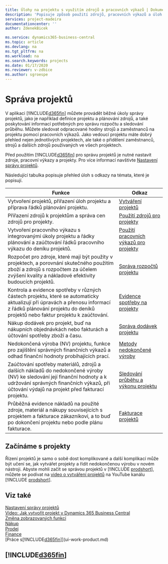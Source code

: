 ```yaml
---
title: Úlohy na projektu s využitím zdrojů a pracovních výkazů | Dokumenty aplikace Microsoft
description: 'Popisuje způsob použití zdrojů, pracovních výkazů a úloh pro správu projektů.'
services: project-madeira
documentationcenter: ''
author: ZdenekBicek

ms.service: dynamics365-business-central
ms.topic: article
ms.devlang: na
ms.tgt_pltfrm: na
ms.workload: na
ms.search.keywords: projects
ms.date: 01/17/2020
ms.reviewer: v-zdbice
ms.author: sgroespe
---
```

# Správa projektů

V aplikaci [!INCLUDE[d365fin](includes/d365fin_md.md)] můžete provádět běžné úkoly správy projektů, jako je například definice projektu a plánování zdrojů, a také poskytování informací potřebných pro správu rozpočtu a sledování průběhu. Můžete sledovat odpracované hodiny strojů a zaměstnanců na projektu pomocí pracovních výkazů. Jako vedoucí projektu máte dobrý přehled nejen jednotlivých projektech, ale také o přidělení zaměstnanců, strojů a dalších zdrojů používaných ve všech projektech.

Před použitím [!INCLUDE[d365fin](includes/d365fin_md.md)] pro správu projektů je nutné nastavit zdroje, pracovní výkazy a projekty. Pro více informací navštivte [Nastavení správy projektů](projects-setup-projects.md).  

Následující tabulka popisuje přehled úloh s odkazy na témata, které je popisují.

| Funkce | Odkaz |
| --- | --- |
|Vytvoření projektů, přiřazení úloh projektu a příprava řádků plánování projektu. |[Vytváření projektů](projects-how-create-jobs.md)|
|Přiřazení zdrojů k projektům a správa cen zdrojů pro projekty. |[Použití zdrojů pro projekty](projects-how-use-resources.md)|
|Vytvoření pracovního výkazu s integrovanými úkoly projektu a řádky plánování a zaúčtování řádků pracovního výkazu do deníku projektů.|[Použití pracovních výkazů pro projekty](projects-how-use-time-sheets.md)|
|Rozpočet pro zdroje, které mají být použity v projektech, a porovnání skutečného použitím zboží a zdrojů s rozpočtem za účelem zvýšení kvality a nákladové efektivity budoucích projektů. |[Správa rozpočtů projektu](projects-how-manage-budgets.md) |
|Kontrola a evidence spotřeby v různých částech projektu, které se automaticky aktualizují při úpravách a přenosu informací z řádků plánování projektu do deníků projektů nebo faktur projektu k zaúčtování.|[Evidence spotřeby na projekty](projects-how-record-job-usage.md)|
|Nákup dodávek pro projekt, buď na nákupních objednávkách nebo fakturách a účtování spotřeby zboží a času.|[Správa dodávek projektu](projects-how-manage-project-supplies.md)|
|Nedokončená výroba (NV) projektu, funkce pro zajištění správných finančních výkazů a odhad finanční hodnoty probíhajících prací.|[Metody nedokončené výroby](projects-understanding-wip.md)|
|Zaúčtování spotřeby materiálů, zdrojů a dalších nákladů do nedokončené výroby (NV) ke sledování její finanční hodnoty a k udržování správných finančních výkazů, při účtování výdajů na projekt před fakturací projektu.|[Sledování průběhu a výkonu projektu](projects-how-monitor-progress-performance.md)|
|Průběžná evidence nákladů na použité zdroje, materiál a nákupy souvisejících s projektem a fakturace zákazníkovi, a to buď po dokončení projektu nebo podle plánu fakturace.|[Fakturace projektů](projects-how-invoice-jobs.md) |

## Začínáme s projekty

Řízení projektů je samo o sobě dost komplikované a další komplikací může být učení se, jak vytvářet projekty a řídit nedokončenou výrobu v novém nástroji. Abyste mohli začít se správou projektů v [!INCLUDE [prodshort](includes/prodshort.md)], můžete se podívat na [video o vytváření projektů](https://www.youtube.com/watch?v=VqaPWr7BWmw ) na YouTube kanálu [!INCLUDE [prodshort](includes/prodshort.md)].

## Viz také

[Nastavení správy projektů](projects-setup-projects.md)  
[Video: Jak vytvořit projekt v Dynamics 365 Business Central](https://www.youtube.com/watch?v=VqaPWr7BWmw)  
[Změna zobrazovaných funkcí](ui-experiences.md)  
[Nákup](purchasing-manage-purchasing.md)  
[Prodej](sales-manage-sales.md)  
[Finance](finance.md)  
[Práce s[!INCLUDE[d365fin](includes/d365fin_md.md)]](ui-work-product.md)  

## [!INCLUDE[d365fin](includes/free_trial_md.md)]  